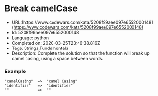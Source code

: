 # Break camelCase

 - URL:[https://www.codewars.com/kata/5208f99aee097e6552000148](https://www.codewars.com/kata/5208f99aee097e6552000148)
 - Id: 5208f99aee097e6552000148
 - Language: python
 - Completed on: 2020-03-25T23:46:38.816Z
 - Tags: Strings,Fundamentals
 - Description:
Complete the solution so that the function will break up camel casing, using a space between words.

### Example 

```
"camelCasing"  =>  "camel Casing"
"identifier"   =>  "identifier"
""             =>  ""
```
